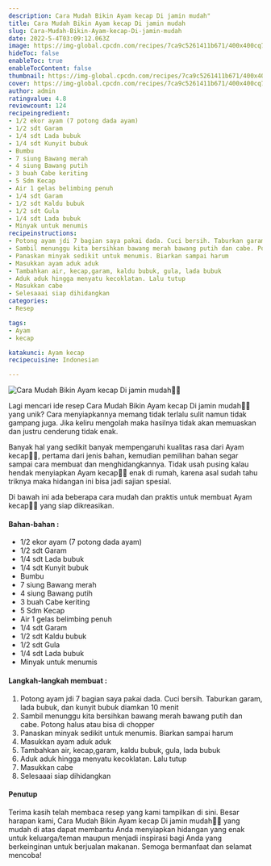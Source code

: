 ```yaml
---
description: Cara Mudah Bikin Ayam kecap Di jamin mudah"
title: Cara Mudah Bikin Ayam kecap Di jamin mudah
slug: Cara-Mudah-Bikin-Ayam-kecap-Di-jamin-mudah
date: 2022-5-4T03:09:12.063Z
image: https://img-global.cpcdn.com/recipes/7ca9c5261411b671/400x400cq70/photo.jpg
hideToc: false
enableToc: true
enableTocContent: false
thumbnail: https://img-global.cpcdn.com/recipes/7ca9c5261411b671/400x400cq70/photo.jpg
cover: https://img-global.cpcdn.com/recipes/7ca9c5261411b671/400x400cq70/photo.jpg
author: admin
ratingvalue: 4.8
reviewcount: 124
recipeingredient:
- 1/2 ekor ayam (7 potong dada ayam)
- 1/2 sdt Garam
- 1/4 sdt Lada bubuk
- 1/4 sdt Kunyit bubuk
- Bumbu
- 7 siung Bawang merah
- 4 siung Bawang putih
- 3 buah Cabe keriting
- 5 Sdm Kecap
- Air 1 gelas belimbing penuh
- 1/4 sdt Garam
- 1/2 sdt Kaldu bubuk
- 1/2 sdt Gula
- 1/4 sdt Lada bubuk
- Minyak untuk menumis
recipeinstructions:
- Potong ayam jdi 7 bagian saya pakai dada. Cuci bersih. Taburkan garam, lada bubuk, dan kunyit bubuk diamkan 10 menit
- Sambil menunggu kita bersihkan bawang merah bawang putih dan cabe. Potong halus atau bisa di chopper
- Panaskan minyak sedikit untuk menumis. Biarkan sampai harum
- Masukkan ayam aduk aduk
- Tambahkan air, kecap,garam, kaldu bubuk, gula, lada bubuk
- Aduk aduk hingga menyatu kecoklatan. Lalu tutup
- Masukkan cabe
- Selesaaai siap dihidangkan
categories:
- Resep

tags:
- Ayam
- kecap

katakunci: Ayam kecap
recipecuisine: Indonesian

---
```


![Cara Mudah Bikin Ayam kecap Di jamin mudah👩‍🍳](https://img-global.cpcdn.com/recipes/7ca9c5261411b671/400x400cq70/photo.jpg)

Lagi mencari ide resep Cara Mudah Bikin Ayam kecap Di jamin mudah👩‍🍳 yang unik? Cara menyiapkannya memang tidak terlalu sulit namun tidak gampang juga. Jika keliru mengolah maka hasilnya tidak akan memuaskan dan justru cenderung tidak enak.

Banyak hal yang sedikit banyak mempengaruhi kualitas rasa dari Ayam kecap👩‍🍳, pertama dari jenis bahan, kemudian pemilihan bahan segar sampai cara membuat dan menghidangkannya. Tidak usah pusing kalau hendak menyiapkan Ayam kecap👩‍🍳 enak di rumah, karena asal sudah tahu triknya maka hidangan ini bisa jadi sajian spesial.

Di bawah ini ada beberapa cara mudah dan praktis untuk membuat Ayam kecap👩‍🍳 yang siap dikreasikan.

<!--inarticleads1-->

#### Bahan-bahan :

- 1/2 ekor ayam (7 potong dada ayam)
- 1/2 sdt Garam
- 1/4 sdt Lada bubuk
- 1/4 sdt Kunyit bubuk
- Bumbu
- 7 siung Bawang merah
- 4 siung Bawang putih
- 3 buah Cabe keriting
- 5 Sdm Kecap
- Air 1 gelas belimbing penuh
- 1/4 sdt Garam
- 1/2 sdt Kaldu bubuk
- 1/2 sdt Gula
- 1/4 sdt Lada bubuk
- Minyak untuk menumis

<!--inarticleads2-->

#### Langkah-langkah membuat :

1. Potong ayam jdi 7 bagian saya pakai dada. Cuci bersih. Taburkan garam, lada bubuk, dan kunyit bubuk diamkan 10 menit
1. Sambil menunggu kita bersihkan bawang merah bawang putih dan cabe. Potong halus atau bisa di chopper
1. Panaskan minyak sedikit untuk menumis. Biarkan sampai harum
1. Masukkan ayam aduk aduk
1. Tambahkan air, kecap,garam, kaldu bubuk, gula, lada bubuk
1. Aduk aduk hingga menyatu kecoklatan. Lalu tutup
1. Masukkan cabe
1. Selesaaai siap dihidangkan

#### Penutup

Terima kasih telah membaca resep yang kami tampilkan di sini. Besar harapan kami, Cara Mudah Bikin Ayam kecap Di jamin mudah👩‍🍳 yang mudah di atas dapat membantu Anda menyiapkan hidangan yang enak untuk keluarga/teman maupun menjadi inspirasi bagi Anda yang berkeinginan untuk berjualan makanan. Semoga bermanfaat dan selamat mencoba!